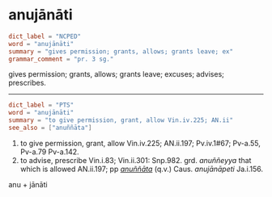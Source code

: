 # anujānāti

``` toml
dict_label = "NCPED"
word = "anujānāti"
summary = "gives permission; grants, allows; grants leave; ex"
grammar_comment = "pr. 3 sg."
```

gives permission; grants, allows; grants leave; excuses; advises; prescribes.

--------------------

``` toml
dict_label = "PTS"
word = "anujānāti"
summary = "to give permission, grant, allow Vin.iv.225; AN.ii"
see_also = ["anuññāta"]
```

1. to give permission, grant, allow Vin.iv.225; AN.ii.197; Pv.iv.1#67; Pv\-a.55, Pv\-a.79 Pv\-a.142.
2. to advise, prescribe Vin.i.83; Vin.ii.301: Snp.982. grd. *anuññeyya* that which is allowed AN.ii.197; pp *[anuññāta](anuññāta.md)* (q.v.) Caus. *anujānāpeti* Ja.i.156.

anu \+ jānāti

